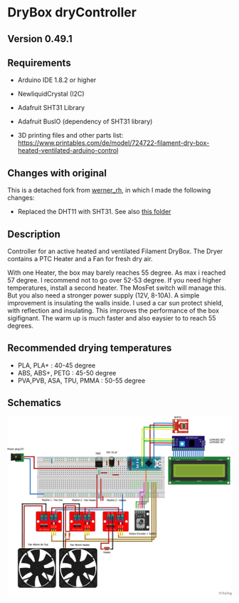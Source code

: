 DryBox dryController
===

## Version 0.49.1

## Requirements
- Arduino IDE 1.8.2 or higher
- NewliquidCrystal (I2C)
- Adafruit SHT31 Library
- Adafruit BusIO (dependency of SHT31 library)

- 3D printing files and other parts list: https://www.printables.com/de/model/724722-filament-dry-box-heated-ventilated-arduino-control

## Changes with original
This is a detached fork from [werner_rh](https://github.com/werner-rh/drybox-control), in which I made the following changes:
- Replaced the DHT11 with SHT31. See also [this folder](./DHT31/)

## Description
Controller for an active heated and ventilated Filament DryBox. The Dryer contains a PTC Heater and a Fan for fresh dry air.

With one Heater, the box may barely reaches 55 degree. As max i reached 57 degree. I recommend not to go over 52-53 degree. If you need higher temperatures,
install a second heater. The MosFet switch will manage this. But you also need a stronger power supply (12V, 8-10A). A simple improvement
is insulating the walls inside. I used a car sun protect shield, with reflection and insulating. This improves the performance of
the box sigifignant. The warm up is much faster and also eaysier to to reach 55 degrees.


## Recommended drying temperatures
- PLA, PLA+                : 40-45 degree
- ABS, ABS+,  PETG         : 45-50 degree
- PVA,PVB, ASA, TPU, PMMA  : 50-55 degree

## Schematics
![On a breadboard](./Fritzing/Schematics_bb.png)